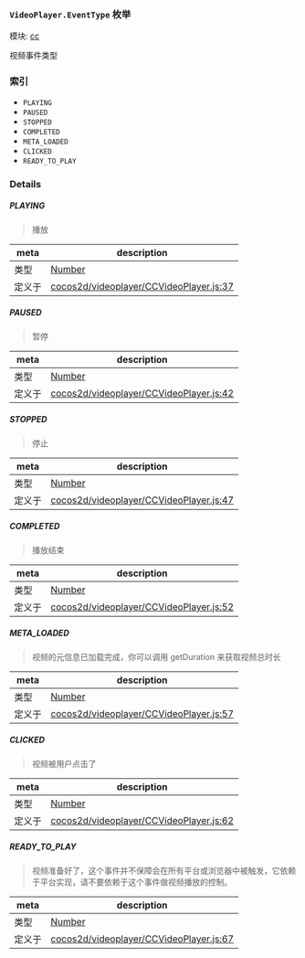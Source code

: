 ### `VideoPlayer.EventType` 枚举



模块: [cc](../modules/cc.md)


视频事件类型


### 索引
  - `PLAYING`
  - `PAUSED`
  - `STOPPED`
  - `COMPLETED`
  - `META_LOADED`
  - `CLICKED`
  - `READY_TO_PLAY`

### Details


##### PLAYING

> 播放

| meta | description |
|------|-------------|
| 类型 | <a href="https://developer.mozilla.org/en/JavaScript/Reference/Global_Objects/Number" class="crosslink external" target="_blank">Number</a> |
| 定义于 | [cocos2d/videoplayer/CCVideoPlayer.js:37](https://github.com/cocos-creator/engine/blob/246760b55cfc698ac5f3450a1794d9d0554a0600/cocos2d/videoplayer/CCVideoPlayer.js#L37) |



##### PAUSED

> 暂停

| meta | description |
|------|-------------|
| 类型 | <a href="https://developer.mozilla.org/en/JavaScript/Reference/Global_Objects/Number" class="crosslink external" target="_blank">Number</a> |
| 定义于 | [cocos2d/videoplayer/CCVideoPlayer.js:42](https://github.com/cocos-creator/engine/blob/246760b55cfc698ac5f3450a1794d9d0554a0600/cocos2d/videoplayer/CCVideoPlayer.js#L42) |



##### STOPPED

> 停止

| meta | description |
|------|-------------|
| 类型 | <a href="https://developer.mozilla.org/en/JavaScript/Reference/Global_Objects/Number" class="crosslink external" target="_blank">Number</a> |
| 定义于 | [cocos2d/videoplayer/CCVideoPlayer.js:47](https://github.com/cocos-creator/engine/blob/246760b55cfc698ac5f3450a1794d9d0554a0600/cocos2d/videoplayer/CCVideoPlayer.js#L47) |



##### COMPLETED

> 播放结束

| meta | description |
|------|-------------|
| 类型 | <a href="https://developer.mozilla.org/en/JavaScript/Reference/Global_Objects/Number" class="crosslink external" target="_blank">Number</a> |
| 定义于 | [cocos2d/videoplayer/CCVideoPlayer.js:52](https://github.com/cocos-creator/engine/blob/246760b55cfc698ac5f3450a1794d9d0554a0600/cocos2d/videoplayer/CCVideoPlayer.js#L52) |



##### META_LOADED

> 视频的元信息已加载完成，你可以调用 getDuration 来获取视频总时长

| meta | description |
|------|-------------|
| 类型 | <a href="https://developer.mozilla.org/en/JavaScript/Reference/Global_Objects/Number" class="crosslink external" target="_blank">Number</a> |
| 定义于 | [cocos2d/videoplayer/CCVideoPlayer.js:57](https://github.com/cocos-creator/engine/blob/246760b55cfc698ac5f3450a1794d9d0554a0600/cocos2d/videoplayer/CCVideoPlayer.js#L57) |



##### CLICKED

> 视频被用户点击了

| meta | description |
|------|-------------|
| 类型 | <a href="https://developer.mozilla.org/en/JavaScript/Reference/Global_Objects/Number" class="crosslink external" target="_blank">Number</a> |
| 定义于 | [cocos2d/videoplayer/CCVideoPlayer.js:62](https://github.com/cocos-creator/engine/blob/246760b55cfc698ac5f3450a1794d9d0554a0600/cocos2d/videoplayer/CCVideoPlayer.js#L62) |



##### READY_TO_PLAY

> 视频准备好了，这个事件并不保障会在所有平台或浏览器中被触发，它依赖于平台实现，请不要依赖于这个事件做视频播放的控制。

| meta | description |
|------|-------------|
| 类型 | <a href="https://developer.mozilla.org/en/JavaScript/Reference/Global_Objects/Number" class="crosslink external" target="_blank">Number</a> |
| 定义于 | [cocos2d/videoplayer/CCVideoPlayer.js:67](https://github.com/cocos-creator/engine/blob/246760b55cfc698ac5f3450a1794d9d0554a0600/cocos2d/videoplayer/CCVideoPlayer.js#L67) |


